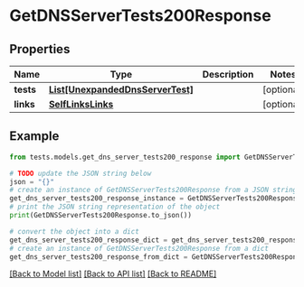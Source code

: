 # GetDNSServerTests200Response


## Properties

Name | Type | Description | Notes
------------ | ------------- | ------------- | -------------
**tests** | [**List[UnexpandedDnsServerTest]**](UnexpandedDnsServerTest.md) |  | [optional] 
**links** | [**SelfLinksLinks**](SelfLinksLinks.md) |  | [optional] 

## Example

```python
from tests.models.get_dns_server_tests200_response import GetDNSServerTests200Response

# TODO update the JSON string below
json = "{}"
# create an instance of GetDNSServerTests200Response from a JSON string
get_dns_server_tests200_response_instance = GetDNSServerTests200Response.from_json(json)
# print the JSON string representation of the object
print(GetDNSServerTests200Response.to_json())

# convert the object into a dict
get_dns_server_tests200_response_dict = get_dns_server_tests200_response_instance.to_dict()
# create an instance of GetDNSServerTests200Response from a dict
get_dns_server_tests200_response_from_dict = GetDNSServerTests200Response.from_dict(get_dns_server_tests200_response_dict)
```
[[Back to Model list]](../README.md#documentation-for-models) [[Back to API list]](../README.md#documentation-for-api-endpoints) [[Back to README]](../README.md)


